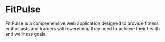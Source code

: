 # FitPulse
Fit Pulse is a comprehensive web application designed to provide fitness enthusiasts and trainers with everything they need to achieve their health and wellness goals.
